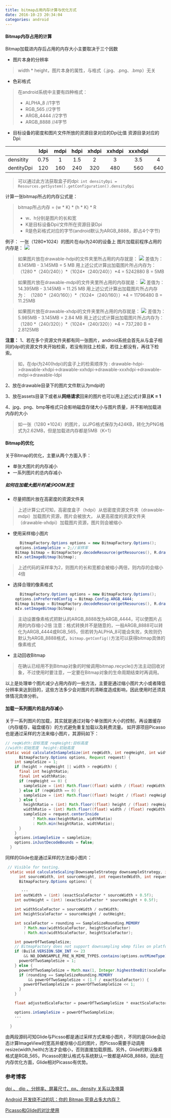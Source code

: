 ```yaml
---
title: bitmap占用内存计算与优化方式
date: 2016-10-23 20:34:04
categories: android
---
```


#### Bitmap内存占用的计算

Bitmap加载进内存后占用的内存大小主要取决于三个因数<!-- more -->

- 图片本身的分辨率
> width * height，图片本身的属性，与格式（.jpg、.png、.bmp）无关

- 色彩格式
> 在android系统中主要有四种格式：
> - ALPHA_8		//1字节
> - RGB_565		//2字节
> - ARGB_4444	//2字节
> - ARGB_8888  //4字节


- 目标设备的密度和图片文件所放的资源目录对应的Dpi比值
 资源目录对应的Dpi:

|              | ldpi    | mdpi           | hdpi   | xhdpi  | xxhdpi | xxxhdpi |        |
| -------------| :-----: |:-------------: | :-----:| :-----:| :-----:| :-----: | :-----:|
| densitity    | 0.75    |1               | 1.5    |2       |3       |3.5      |4       |
| dentityDpi   | 120     |160             | 240    |320     |480     |560      |640     |
> 可以通过此方法获取盒子的dpi:
>``int densityDpi = Resources.getSystem().getConfiguration().densityDpi``

计算一张bitmap所占的内存公式是：
>  bitmap所占内存 =  (w \* K) \* (h \* K) * R
> - w、h分别是图片的长和宽
> - K是目标设备Dpi/文件所在资源目录Dpi
> - R是色彩格式对应的字节(android默认为ARGB_8888，即占4个字节)

例子：
一张（1280\*1024）的图片在dpi为240的设备上
图片加载前程序占用的内存是：
![](http://o9gk0j9tg.bkt.clouddn.com/image/before.png)
> 如果图片放在drawable-hdpi的文件夹里所占用的内存就是：
> ![](http://o9gk0j9tg.bkt.clouddn.com/hdpi.png)
> 差值为：8.145MB - 3.145MB = 5 MB
> 用上述公式计算出加载图片所占内存为：
>（1280 \*（240/240））\*（1024\*（240/240））*4  = 5242880 B = 5MB

> 如果图片放在drawable-mdpi的文件夹里所占用的内存就是：
>  ![](http://o9gk0j9tg.bkt.clouddn.com/mdpi.png)
>  差值为：14.395MB - 3.145MB = 11.25 MB
> 用上述公式计算出加载图片所占内存为：
> （1280 \*（240/160））\*（1024\*（240/160））*4  =  11796480 B = 11.25MB

> 如果图片放在drawable-xhdpi的文件夹里所占用的内存就是：
>  ![](http://o9gk0j9tg.bkt.clouddn.com/xhdpi.png)
>    差值为：5.985MB - 3.145MB = 2.84 MB
> 用上述公式计算出加载图片所占内存为：
（1280 \*（240/320））\*（1024\*（240/320））*4  =  737,280 B = 2.8125MB

**注意：**
1、若在多个资源文件夹都有同一张图片，android系统会首先从与盒子相同的dpi的资源文件夹开始检索，若没有则往上检索，若往上都没有，再往下检索。
> 如，在dpi为240(hdpi)的盒子上的检索顺序为 :
> drawable-hdpi->drawable-xhdpi->drawable-xxhdpi->drawable-xxxhdpi->drawable-mdpi->drawable-ldpi

2、放在drawable目录下的图片文件默认为mdpi的

3、放在assets目录下或者从**网络请求**回来的图片也可以用上述公式计算且**K = 1**

4、jpg、png、bmp等格式只会影响磁盘存储大小与图片质量，并不影响加载进内存的大小
> 如一张（1280 \*1024）的图片，以JPG格式保存为424KB，转化为PNG格式为2.62MB，但是加载进内存都是5MB（K=1）

#### Bitmap的优化
关于Bitmap的优化，主要从两个方面入手：
- 单张大图片的内存减小
- 一系列图片的总内存减小

##### 如何在加载大图片时减少OOM发生
- 尽量把图片放在高密度的资源文件夹
> 上述计算公式可知，高密度盒子（hdpi）从低密度资源文件夹（drawable-mdpi）加载图片资源，图片会被放大，
> 从更高密度的资源文件夹（drawable-xhdpi）加载图片资源，图片则会被缩小

- 使用采样缩小图片
   ```java
	  BitmapFactory.Options options = new BitmapFactory.Options();
    options.inSampleSize = 2;//采样率
    Bitmap bitmap = BitmapFactory.decodeResource(getResources(), R.drawable.test, options);
    mIv.setImageBitmap(bitmap);
    ```
> 上述代码的采样率为2，则图片的长和宽都会被缩小两倍，则内存的会缩小4倍

- 选择合理的像素格式
  ```java
	 BitmapFactory.Options options = new BitmapFactory.Options();
   options.inPreferredConfig = Bitmap.Config.ARGB_4444;
   Bitmap bitmap = BitmapFactory.decodeResource(getResources(), R.drawable.test, options);
   mIv.setImageBitmap(bitmap);
  ```
> 主动设置像素格式把默认的ARGB_8888改为ARGB_4444，可以使图片占用的内存缩小2倍
> 注意：格式转换并不是随意的，一般ARGB_8888可以转化为ARGB_4444或RGB_565，但若转为ALPHA_8可能会失败，失败则仍默认为ARGB_8888格式，`bitmap.getConfig()`方法可以获得bitmap具体的像素格式

- 主动回收Bitmap
> 在确认已经用不到Bitmap对象的时候调用bitmap.recycle()方法主动回收对象，不过使用时要注意，一定要在Bitmap对象的生命周期结束时再调用。

以上是处理单个图片减少占用内存的一些方法，主要是通过缩小图片大小或者降低分辨率来达到目的，这些方法多少会对图片的清晰度造成影响，因此使用时还须具体情况具体分析。

#### 加载一系列图片的总内存减小
关于一系列图片的加载，其实就是通过对每个单张图片大小的控制，再设置缓存（内存缓存，磁盘缓存）的方式避免重复加载以及耗费流量。
如开源项目Picasso也是通过采样的方法来缩小图片，其源码如下：
```java
// reqWidth:目标宽度 reqHeight:目标高度
//width:初始宽度  height:初始高度
static void calculateInSampleSize(int reqWidth, int reqHeight, int width, int height,
      BitmapFactory.Options options, Request request) {
    int sampleSize = 1;
    if (height > reqHeight || width > reqWidth) {
      final int heightRatio;
      final int widthRatio;
      if (reqHeight == 0) {
        sampleSize = (int) Math.floor((float) width / (float) reqWidth);
      } else if (reqWidth == 0) {
        sampleSize = (int) Math.floor((float) height / (float) reqHeight);
      } else {
        heightRatio = (int) Math.floor((float) height / (float) reqHeight);
        widthRatio = (int) Math.floor((float) width / (float) reqWidth);
        sampleSize = request.centerInside
            ? Math.max(heightRatio, widthRatio)
            : Math.min(heightRatio, widthRatio);
      }
    }
    options.inSampleSize = sampleSize;
    options.inJustDecodeBounds = false;
  }
```
同样的Glide也是通过采样的方法缩小图片：
```java
 // Visible for testing.
  static void calculateScaling(DownsampleStrategy downsampleStrategy, int degreesToRotate,
      int sourceWidth, int sourceHeight, int requestedWidth, int requestedHeight,
      BitmapFactory.Options options) {

       ···
    int outWidth = (int) (exactScaleFactor * sourceWidth + 0.5f);
    int outHeight = (int) (exactScaleFactor * sourceHeight + 0.5f);

    int widthScaleFactor = sourceWidth / outWidth;
    int heightScaleFactor = sourceHeight / outHeight;

    int scaleFactor = rounding == SampleSizeRounding.MEMORY
        ? Math.max(widthScaleFactor, heightScaleFactor)
        : Math.min(widthScaleFactor, heightScaleFactor);

    int powerOfTwoSampleSize;
    // BitmapFactory does not support downsampling wbmp files on platforms <= M. See b/27305903.
    if (Build.VERSION.SDK_INT <= 23
        && NO_DOWNSAMPLE_PRE_N_MIME_TYPES.contains(options.outMimeType)) {
      powerOfTwoSampleSize = 1;
    } else {
      powerOfTwoSampleSize = Math.max(1, Integer.highestOneBit(scaleFactor));
      if (rounding == SampleSizeRounding.MEMORY
          && powerOfTwoSampleSize < (1.f / exactScaleFactor)) {
        powerOfTwoSampleSize = powerOfTwoSampleSize << 1;
      }
    }

    float adjustedScaleFactor = powerOfTwoSampleSize * exactScaleFactor;

    options.inSampleSize = powerOfTwoSampleSize;
    ···

  }
```
由两段源码可知Glide与Picsso都是通过采样方式来缩小图片，不同的是Glide会动态计算ImageView的宽高并缓存缩小后的图片，而Picsso需要手动调用resize(width,heith)方法才会缩小，否则直接加载原图。另外，Glide的默认像素格式是RGB_565，Picasso的默认格式与系统默认一致都是ARGB_8888，因此在内存优化方面，Glide相对Picasso有优势。

### 参考博客

[dpi 、 dip 、分辨率、屏幕尺寸、px、density 关系以及换算](http://blog.csdn.net/dinko321/article/details/7992776)

[Android 开发绕不过的坑：你的 Bitmap 究竟占多大内存？](http://mp.weixin.qq.com/s?__biz=MzA3NTYzODYzMg==&mid=403263974&idx=1&sn=b0315addbc47f3c38e65d9c633a12cd6&scene=1&srcid=01141LHDGsPPf3AEvJVMJSwH&from=singlemessage&isappinstalled=0#wechat_redirect)

[Picasso和Glide的对比使用](http://www.cnblogs.com/wanqieddy/p/4479868.html)
